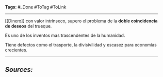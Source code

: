**Tags:** #_Done 
#ToTag #ToLink 
- - -
[[Dinero]] con valor intrínseco,  supero el problema de la **doble coincidencia de deseos** del trueque.

Es uno de los inventos mas trascendentes de la humanidad. 

Tiene defectos como el trasporte, la divisivilidad y escasez para economías crecientes.
- - - 
## ***Sources:***